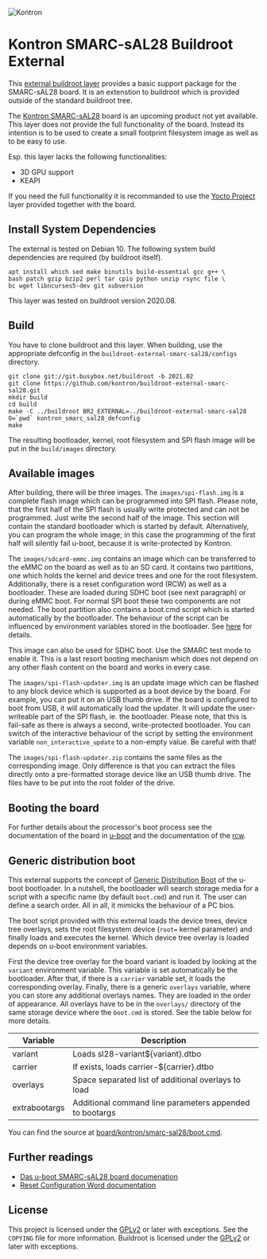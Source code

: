 ![Kontron](docs/logo.png)

# Kontron SMARC-sAL28 Buildroot External

This [external buildroot layer][1] provides a basic support package for the
SMARC-sAL28 board. It is an extenstion to buildroot which is provided
outside of the standard buildroot tree.

The [Kontron SMARC-sAL28][5] board is an upcoming product not yet
available. This layer does not provide the full functionality of the board.
Instead its intention is to be used to create a small footprint filesystem
image as well as to be easy to use.

Esp. this layer lacks the following functionalities:
* 3D GPU support
* KEAPI

If you need the full functionality it is recommanded to use the [Yocto Project][6] layer
provided together with the board.

## Install System Dependencies

The external is tested on Debian 10. The following system build
dependencies are required (by buildroot itself).

```
apt install which sed make binutils build-essential gcc g++ \
bash patch gzip bzip2 perl tar cpio python unzip rsync file \
bc wget libncurses5-dev git subversion
```

This layer was tested on buildroot version 2020.08.

## Build

You have to clone buildroot and this layer. When building, use the
appropriate defconfig in the `buildroot-external-smarc-sal28/configs`
directory.

```
git clone git://git.busybox.net/buildroot -b 2021.02
git clone https://github.com/kontron/buildroot-external-smarc-sal28.git
mkdir build
cd build
make -C ../buildroot BR2_EXTERNAL=../buildroot-external-smarc-sal28 O=`pwd` kontron_smarc_sal28_defconfig
make
```

The resulting bootloader, kernel, root filesystem and SPI flash image will
be put in the `build/images` directory.


## Available images

After building, there will be three images. The `images/spi-flash.img` is a
complete flash image which can be programmed into SPI flash. Please note,
that the first half of the SPI flash is usually write protected and can not
be programmed. Just write the second half of the image. This section will
contain the standard bootloader which is started by default. Alternatively,
you can program the whole image; in this case the programming of the first
half will silently fail u-boot, because it is write-protected by Kontron.

The `images/sdcard-emmc.img` contains an image which can be transferred to the
eMMC on the board as well as to an SD card. It contains two partitions, one
which holds the kernel and device trees and one for the root filesystem.
Additionally, there is a reset configuration word (RCW) as well as a
bootloader. These are loaded during SDHC boot (see next paragraph) or
during eMMC boot. For normal SPI boot these two components are not needed.
The boot partition also contains a boot.cmd script which is started
automatically by the bootloader. The behaviour of the script can be
influenced by environment variables stored in the bootloader. See
[here](#generic-distribution-boot) for details.

This image can also be used for SDHC boot. Use the SMARC test mode to
enable it. This is a last resort booting mechanism which does not depend on
any other flash content on the board and works in every case.

The `images/spi-flash-updater.img` is an update image which can be
flashed to any block device which is supported as a boot device by the
board. For example, you can put it on an USB thumb drive. If the board is
configured to boot from USB, it will automatically load the updater. It
will update the user-writeable part of the SPI flash, ie. the bootloader.
Please note, that this is fail-safe as there is always a second,
write-protected bootloader. You can switch of the interactive behaviour of
the script by setting the environment variable `non_interactive_update` to
a non-empty value. Be careful with that!

The `images/spi-flash-updater.zip` contains the same files as the
corresponding image. Only difference is that you can extract the files
directly onto a pre-formatted storage device like an USB thumb drive. The
files have to be put into the root folder of the drive.

## Booting the board

For further details about the processor's boot process see the documentation of
the board in [u-boot][3] and the documentation of the [rcw][4].

## Generic distribution boot

This external supports the concept of [Generic Distribution Boot][7] of the
u-boot bootloader. In a nutshell, the bootloader will search storage media
for a script with a specific name (by default `boot.cmd`) and run it. The
user can define a search order. All in all, it mimicks the behaviour of a
PC bios.

The boot script provided with this external loads the device trees, device
tree overlays, sets the root filesystem device (`root=` kernel parameter)
and finally loads and executes the kernel. Which device tree overlay is
loaded depends on u-boot environment variables.

First the device tree overlay for the board variant is loaded by looking at
the `variant` environment variable. This variable is set automatically be
the bootloader. After that, if there is a `carrier` variable set, it loads
the corresponding overlay. Finally, there is a generic `overlays` variable,
where you can store any additional overlays names. They are loaded in the
order of appearance. All overlays have to be in the `overlays/` directory
of the same storage device where the `boot.cmd` is stored. See the table
below for more details.

| Variable      | Description                                             |
| ------------- | ------------------------------------------------------- |
| variant       | Loads sl28-variant${variant}.dtbo                       |
| carrier       | If exists, loads carrier-${carrier}.dtbo                |
| overlays      | Space separated list of additional overlays to load     |
| extrabootargs | Additional command line parameters appended to bootargs |

You can find the source at
[board/kontron/smarc-sal28/boot.cmd](board/kontron/smarc-sal28/boot.cmd).

## Further readings

* [Das u-boot SMARC-sAL28 board documenation][3]
* [Reset Configuration Word documentation][4]

## License

This project is licensed under the [GPLv2][2] or later with exceptions. See
the `COPYING` file for more information. Buildroot is licensed under the
[GPLv2][2] or later with exceptions.


[1]: https://buildroot.org/downloads/manual/manual.html#outside-br-custom
[2]: https://www.gnu.org/licenses/old-licenses/gpl-2.0.en.html
[3]: https://github.com/kontron/u-boot-smarc-sal28/blob/master/board/kontron/sl28/README.md
[4]: https://github.com/kontron/rcw-smarc-sal28/blob/master/README.md
[5]: https://www.kontron.de/products/boards-and-standard-form-factors/smarc/smarc-sal28.html
[6]: https://www.yoctoproject.org/
[7]: https://gitlab.denx.de/u-boot/u-boot/blob/master/doc/README.distro
